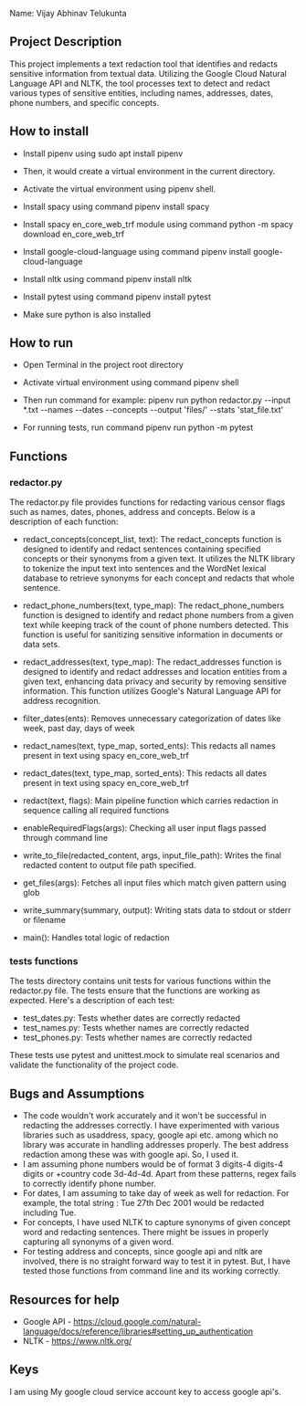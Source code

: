 Name: Vijay Abhinav Telukunta

## Project Description 

This project implements a text redaction tool that identifies and redacts sensitive information from textual data. Utilizing the Google Cloud Natural Language API and NLTK, the tool processes text to detect and redact various types of sensitive entities, including names, addresses, dates, phone numbers, and specific concepts.

## How to install
 - Install pipenv using sudo apt install pipenv

 - Then, it would create a virtual environment in the current directory.

 - Activate the virtual environment using pipenv shell.

 - Install spacy using command pipenv install spacy

 - Install spacy en_core_web_trf module using command python -m spacy download en_core_web_trf

 - Install google-cloud-language using command pipenv install google-cloud-language

 - Install nltk using command pipenv install nltk

 - Install pytest using command pipenv install pytest

 - Make sure python is also installed

## How to run

 - Open Terminal in the project root directory

 - Activate virtual environment using command pipenv shell

 - Then run command for example: pipenv run python redactor.py --input *.txt --names --dates --concepts --output 'files/' --stats 'stat_file.txt' 

 - For running tests, run command pipenv run python -m pytest


## Functions

### redactor.py

The redactor.py file provides functions for redacting various censor flags such as names, dates, phones, address and concepts. Below is a description of each function:

 - redact_concepts(concept_list, text): The redact_concepts function is designed to identify and redact sentences containing specified concepts or their synonyms from a given text. It utilizes the NLTK library to tokenize the input text into sentences and the WordNet lexical database to retrieve synonyms for each concept and redacts that whole sentence.

 - redact_phone_numbers(text, type_map): The redact_phone_numbers function is designed to identify and redact phone numbers from a given text while keeping track of the count of phone numbers detected. This function is useful for sanitizing sensitive information in documents or data sets.

 - redact_addresses(text, type_map): The redact_addresses function is designed to identify and redact addresses and location entities from a given text, enhancing data privacy and security by removing sensitive information. This function utilizes Google's Natural Language API for address recognition.

 - filter_dates(ents): Removes unnecessary categorization of dates like week, past day, days of week

 - redact_names(text, type_map, sorted_ents): This redacts all names present in text using spacy en_core_web_trf

 - redact_dates(text, type_map, sorted_ents): This redacts all dates present in text using spacy en_core_web_trf

 - redact(text, flags): Main pipeline function which carries redaction in sequence calling all required functions

 - enableRequiredFlags(args): Checking all user input flags passed through command line

 - write_to_file(redacted_content, args, input_file_path): Writes the final redacted content to output file path specified.

 - get_files(args): Fetches all input files which match given pattern using glob

 - write_summary(summary, output): Writing stats data to stdout or stderr or filename

 - main(): Handles total logic of redaction

### tests functions

The tests directory contains unit tests for various functions within the redactor.py file. The tests ensure that the functions are working as expected. Here's a description of each test:

 - test_dates.py: Tests whether dates are correctly redacted
 - test_names.py: Tests whether names are correctly redacted
 - test_phones.py: Tests whether names are correctly redacted

These tests use pytest and unittest.mock to simulate real scenarios and validate the functionality of the project code.

## Bugs and Assumptions

 - The code wouldn't work accurately and it won't be successful in redacting the addresses correctly. I have experimented with various libraries such as usaddress, spacy, google api etc. among which no library was accurate in handling addresses properly. The best address redaction among these was with google api. So, I used it.
 - I am assuming phone numbers would be of format 3 digits-4 digits-4 digits or +country code 3d-4d-4d. Apart from these patterns, regex fails to correctly identify phone number.
 - For dates, I am assuming to take day of week as well for redaction. For example, the total string : Tue 27th Dec 2001 would be redacted including Tue.
 - For concepts, I have used NLTK to capture synonyms of given concept word and redacting sentences. There might be issues in properly capturing all synonyms of a given word.
 - For testing address and concepts, since google api and nltk are involved, there is no straight forward way to test it in pytest. But, I have tested those functions from command line and its working correctly.

 ## Resources for help

  - Google API - https://cloud.google.com/natural-language/docs/reference/libraries#setting_up_authentication
  - NLTK - https://www.nltk.org/


## Keys

I am using My google cloud service account key to access google api's. 